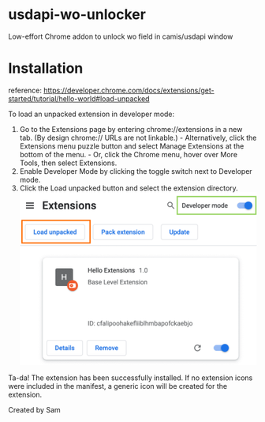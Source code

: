# usdapi-wo-unlocker
Low-effort Chrome addon to unlock wo field in camis/usdapi window

# Installation
reference: https://developer.chrome.com/docs/extensions/get-started/tutorial/hello-world#load-unpacked


To load an unpacked extension in developer mode:

1. Go to the Extensions page by entering chrome://extensions in a new tab. (By design chrome:// URLs are not linkable.)
        - Alternatively, click the Extensions menu puzzle button and select Manage Extensions at the bottom of the menu.
        - Or, click the Chrome menu, hover over More Tools, then select Extensions.
2. Enable Developer Mode by clicking the toggle switch next to Developer mode.
3. Click the Load unpacked button and select the extension directory.
    ![Extensions page (chrome://extensions)](images\extensions-page-e0d64d89a6acf_856.png)
    

Ta-da! The extension has been successfully installed. If no extension icons were included in the manifest, a generic icon will be created for the extension.

Created by Sam

